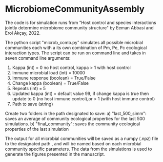 # MicrobiomeCommunityAssembly

The code is for simulation runs from "Host control and species interactions jointly determine microbiome community structure" by 
Eeman Abbasi and Erol Akçay, 2022.

The python script "microb_comb.py" simulates all possible microbial communities each with a its own combination of Pm, Pe, Pc ecological interaction types. 
The script can be run on command line and takes in seven command line arguments:

1. Kappa (int) = 0 no host control, kappa > 1 with host control 
2. Immune microbial load (int)  = 10000
3. Immune response (boolean) = True/False
4. Change kappa (boolean) = True/False
5. Repeats (int) = 5 
6. Updated kappa (int) = default value 99, if change kappa is true then update to 0 (no host immune control),or > 1 (with host immune control)
7. Path to save (string) 

Create two folders in the path designated to save:
a) "last_500_simm": saves an average of community ecological properties for the last 500 simulations. 
b) "final_community":  saves the community ecological properties of the last simulation 

The output for all microbial communities will be saved as a numpy (.npz) file to the designated path , and will be named based on each microbial community specific parameters. The data from the simulations is used to generate the figures presented in the manuscript. 
